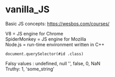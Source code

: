 # vanilla_JS
Basic JS concepts: https://wesbos.com/courses/


 V8 =  JS engine for Chrome  
 SpiderMonkey = JS engine for Mozilla  
 Node.js = run-time environment written in C++


`document.querySelector(#id .class)`


Falsy values : undefined, null '', false, 0, NaN  
Truthy: 1, 'some_string'
